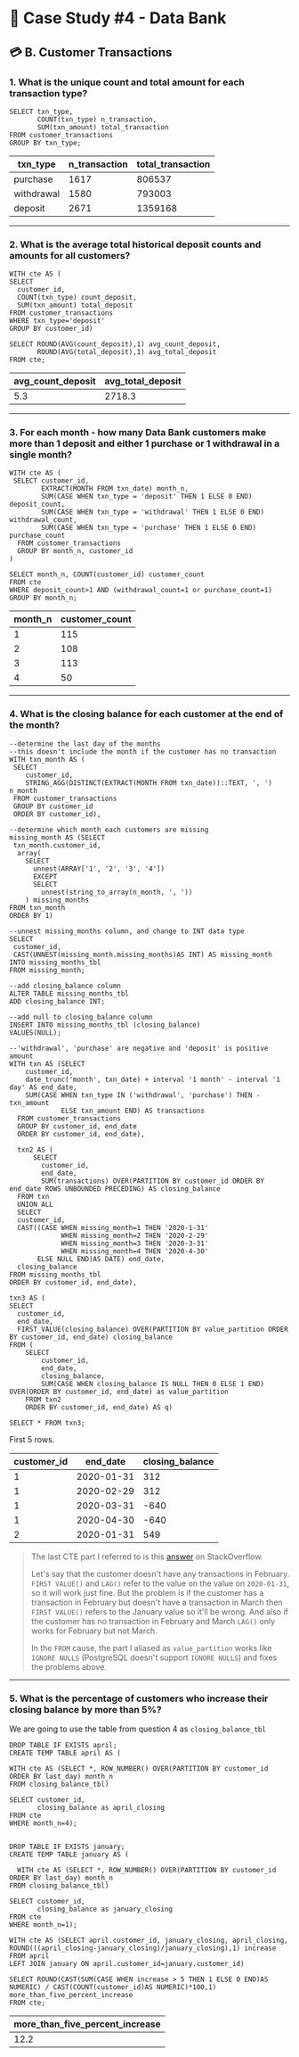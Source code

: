 # 🏦 Case Study #4 - Data Bank
## 💳 B. Customer Transactions
### 1. What is the unique count and total amount for each transaction type?

```TSQL
SELECT txn_type,
       COUNT(txn_type) n_transaction,
       SUM(txn_amount) total_transaction
FROM customer_transactions
GROUP BY txn_type;
```

| txn_type   | n_transaction | total_transaction |
|------------|---------------|-------------------|
| purchase   | 	1617          | 806537            |
| withdrawal | 	1580          | 793003            |
| deposit    | 	2671          | 1359168           |

---

### 2. What is the average total historical deposit counts and amounts for all customers?

```TSQL
WITH cte AS (
SELECT 
  customer_id,
  COUNT(txn_type) count_deposit,
  SUM(txn_amount) total_deposit
FROM customer_transactions
WHERE txn_type='deposit'
GROUP BY customer_id)

SELECT ROUND(AVG(count_deposit),1) avg_count_deposit,
       ROUND(AVG(total_deposit),1) avg_total_deposit
FROM cte;
```

| avg_count_deposit | avg_total_deposit |
|----------------|----------------|
| 5.3              | 2718.3             |

---

### 3. For each month - how many Data Bank customers make more than 1 deposit and either 1 purchase or 1 withdrawal in a single month?

```TSQL
WITH cte AS (
 SELECT customer_id,
        EXTRACT(MONTH FROM txn_date) month_n,
        SUM(CASE WHEN txn_type = 'deposit' THEN 1 ELSE 0 END) deposit_count,
        SUM(CASE WHEN txn_type = 'withdrawal' THEN 1 ELSE 0 END) withdrawal_count,
        SUM(CASE WHEN txn_type = 'purchase' THEN 1 ELSE 0 END) purchase_count
  FROM customer_transactions
  GROUP BY month_n, customer_id
)

SELECT month_n, COUNT(customer_id) customer_count
FROM cte
WHERE deposit_count>1 AND (withdrawal_count=1 or purchase_count=1)
GROUP BY month_n;
```

| month_n | customer_count |
|----------------|----------------|
| 1              | 115             |
| 2              | 108             |
| 3              | 113             |
| 4              | 50             |

---

### 4. What is the closing balance for each customer at the end of the month?

```TSQL
--determine the last day of the months
--this doesn't include the month if the customer has no transaction
WITH txn_month AS (
 SELECT
	customer_id,
	STRING_AGG(DISTINCT(EXTRACT(MONTH FROM txn_date))::TEXT, ', ') n_month
 FROM customer_transactions
 GROUP BY customer_id
 ORDER BY customer_id),
 
--determine which month each customers are missing
missing_month AS (SELECT 
 txn_month.customer_id, 
  array(
    SELECT 
      unnest(ARRAY['1', '2', '3', '4']) 
      EXCEPT 
      SELECT 
        unnest(string_to_array(n_month, ', '))
    ) missing_months
FROM txn_month
ORDER BY 1)

--unnest missing_months column, and change to INT data type
SELECT 
 customer_id,
 CAST(UNNEST(missing_month.missing_months)AS INT) AS missing_month
INTO missing_months_tbl
FROM missing_month;

--add closing_balance column 
ALTER TABLE missing_months_tbl 
ADD closing_balance INT;

--add null to closing_balance column
INSERT INTO missing_months_tbl (closing_balance)
VALUES(NULL);

--'withdrawal', 'purchase' are negative and 'deposit' is positive amount
WITH txn AS (SELECT
    customer_id,
    date_trunc('month', txn_date) + interval '1 month' - interval '1 day' AS end_date,
    SUM(CASE WHEN txn_type IN ('withdrawal', 'purchase') THEN -txn_amount
             ELSE txn_amount END) AS transactions
  FROM customer_transactions
  GROUP BY customer_id, end_date
  ORDER BY customer_id, end_date),
   
  txn2 AS (
	  SELECT 
	    customer_id,
        end_date,
        SUM(transactions) OVER(PARTITION BY customer_id ORDER BY end_date ROWS UNBOUNDED PRECEDING) AS closing_balance
  FROM txn
  UNION ALL
  SELECT 
  customer_id, 
  CAST((CASE WHEN missing_month=1 THEN '2020-1-31'
             WHEN missing_month=2 THEN '2020-2-29'
             WHEN missing_month=3 THEN '2020-3-31'
             WHEN missing_month=4 THEN '2020-4-30'
       ELSE NULL END)AS DATE) end_date,
  closing_balance
FROM missing_months_tbl
ORDER BY customer_id, end_date),

txn3 AS (
SELECT
  customer_id,
  end_date,
  FIRST_VALUE(closing_balance) OVER(PARTITION BY value_partition ORDER BY customer_id, end_date) closing_balance
FROM (
	SELECT
		customer_id,
		end_date,
	   	closing_balance,
        SUM(CASE WHEN closing_balance IS NULL THEN 0 ELSE 1 END) OVER(ORDER BY customer_id, end_date) as value_partition
	FROM txn2
	ORDER BY customer_id, end_date) AS q)

SELECT * FROM txn3;
```

First 5 rows.

| customer_id | end_date   | closing_balance |
|-------------|------------|-----------------|
| 1	           | 2020-01-31 | 	312             |
| 1	           | 2020-02-29 | 	312             |
| 1	           | 2020-03-31 | 	-640            |
| 1	           | 2020-04-30 | 	-640            |
| 2	           | 2020-01-31 | 	549             |

> The last CTE part I referred to is this [answer](https://stackoverflow.com/a/19012333/17736130) on StackOverflow.
>
> Let's say that the customer doesn't have any transactions in February. 
> `FIRST VALUE()` and `LAG()` refer to the value on the value on `2020-01-31`, so it will work just fine. 
> But the problem is if the customer has a transaction in February but doesn't have a transaction in March then `FIRST VALUE()` refers to the January value so it'll be wrong.
> And also if the customer has no transaction in February and March `LAG()` only works for February but not March.
>
> In the `FROM` cause, the part I aliased as `value_partition` works like `IGNORE NULLS` (PostgreSQL doesn't support `IGNORE NULLS`) and fixes the problems above. 

---

### 5. What is the percentage of customers who increase their closing balance by more than 5%?

We are going to use the table from question 4 as `closing_balance_tbl`

```TSQL
DROP TABLE IF EXISTS april;
CREATE TEMP TABLE april AS (

WITH cte AS (SELECT *, ROW_NUMBER() OVER(PARTITION BY customer_id ORDER BY last_day) month_n
FROM closing_balance_tbl)

SELECT customer_id,
       closing_balance as april_closing
FROM cte
WHERE month_n=4);


DROP TABLE IF EXISTS january;
CREATE TEMP TABLE january AS (
  
  WITH cte AS (SELECT *, ROW_NUMBER() OVER(PARTITION BY customer_id ORDER BY last_day) month_n
FROM closing_balance_tbl)
  
SELECT customer_id,
       closing_balance as january_closing
FROM cte
WHERE month_n=1);

WITH cte AS (SELECT april.customer_id, january_closing, april_closing, ROUND(((april_closing-january_closing)/january_closing),1) increase
FROM april
LEFT JOIN january ON april.customer_id=january.customer_id)

SELECT ROUND(CAST(SUM(CASE WHEN increase > 5 THEN 1 ELSE 0 END)AS NUMERIC) / CAST(COUNT(customer_id)AS NUMERIC)*100,1) more_than_five_percent_increase
FROM cte;
```

| more_than_five_percent_increase | 
|-------------|
| 12.2      | 	

